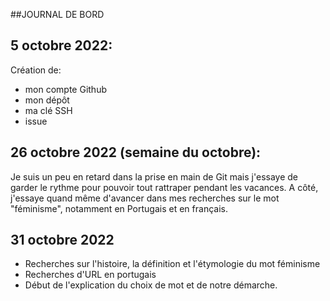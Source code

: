 ##JOURNAL DE BORD  

## 5 octobre 2022:  
Création de:  
- mon compte Github  
- mon dépôt  
- ma clé SSH  
- issue  

## 26 octobre 2022 (semaine du octobre):  
Je suis un peu en retard dans la prise en main de Git mais j'essaye de garder le rythme pour pouvoir tout rattraper pendant les vacances. 
A côté, j'essaye quand même d'avancer dans mes recherches sur le mot "féminisme", notamment en Portugais et en français. 

## 31 octobre 2022 
- Recherches sur l'histoire, la définition et l'étymologie du mot féminisme 
- Recherches d'URL en portugais 
- Début de l'explication du choix de mot et de notre démarche. 
